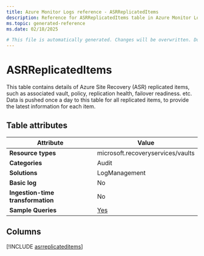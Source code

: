 ```yaml
---
title: Azure Monitor Logs reference - ASRReplicatedItems
description: Reference for ASRReplicatedItems table in Azure Monitor Logs.
ms.topic: generated-reference
ms.date: 02/18/2025

# This file is automatically generated. Changes will be overwritten. Do not change this file directly.
---
```


# ASRReplicatedItems

This table contains details of Azure Site Recovery (ASR) replicated items, such as associated vault, policy, replication health, failover readiness. etc. Data is pushed once a day to this table for all replicated items, to provide the latest information for each item.


## Table attributes

|Attribute|Value|
|---|---|
|**Resource types**|microsoft.recoveryservices/vaults|
|**Categories**|Audit|
|**Solutions**| LogManagement|
|**Basic log**|No|
|**Ingestion-time transformation**|No|
|**Sample Queries**|[Yes](/azure/azure-monitor/reference/queries/asrreplicateditems)|



## Columns
  
[!INCLUDE [asrreplicateditems](~/reusable-content/ce-skilling/azure/includes/azure-monitor/reference/tables/asrreplicateditems-include.md)]
